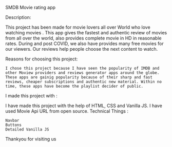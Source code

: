 

SMDB Movie rating app

Description:

This project has been made for movie lovers all over World who love watching movies . This app gives the fastest and authentic review of movies from all over the world, also provides complete movie in HD in reasonable rates. During and post COVID, we also have provides many free movies for our viewers. Our reviews help people choose the next content to watch.

Reasons for choosing this project:

    I chose this project because I have seen the popularity of IMDB and other Moview providers and reviews generator apps around the globe. These apps are gainig popularity because of their sharp and fast reviews, cheaper subscriptions and authentic new material. Within no time, these apps have become the playlist decider of public.
    

I made this project with :

I have made this project with the help of HTML, CSS and Vanilla JS. I have used Movie Api URL from open source.
Technical Things :

    Navbar
    Buttons
    Detailed Vanilla JS
    

Thankyou for visiting us

